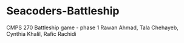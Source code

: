 # Seacoders-Battleship
CMPS 270
Battleship game - phase 1
Rawan Ahmad, Tala Chehayeb, Cynthia Khalil, Rafic Rachidi

